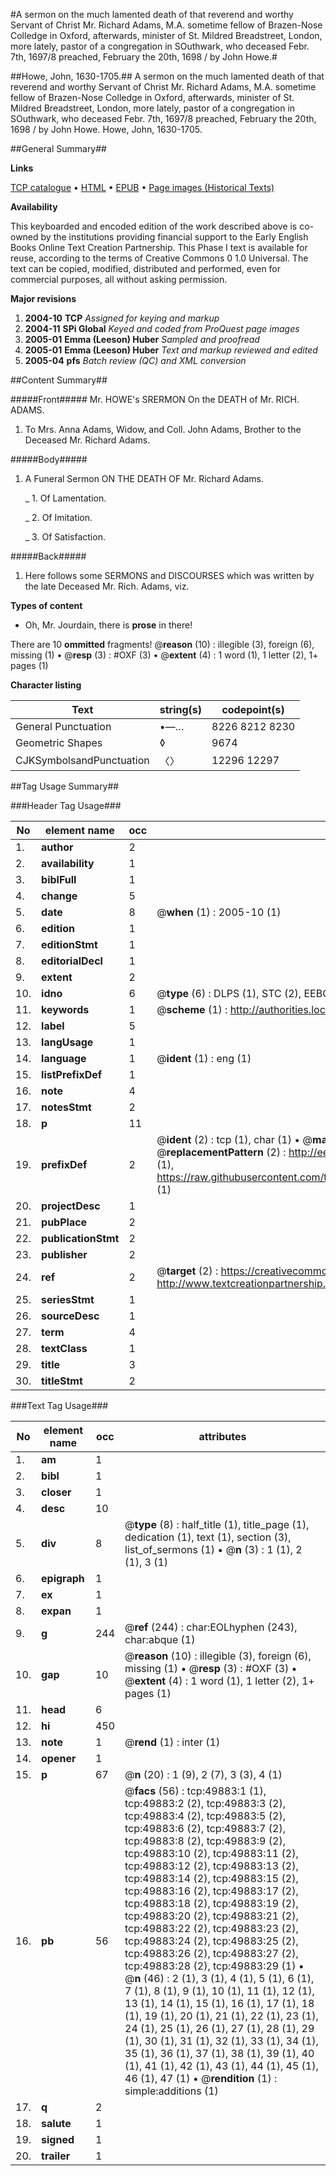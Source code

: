 #A sermon on the much lamented death of that reverend and worthy Servant of Christ Mr. Richard Adams, M.A. sometime fellow of Brazen-Nose Colledge in Oxford, afterwards, minister of St. Mildred Breadstreet, London, more lately, pastor of a congregation in SOuthwark, who deceased Febr. 7th, 1697/8 preached, February the 20th, 1698 / by John Howe.#

##Howe, John, 1630-1705.##
A sermon on the much lamented death of that reverend and worthy Servant of Christ Mr. Richard Adams, M.A. sometime fellow of Brazen-Nose Colledge in Oxford, afterwards, minister of St. Mildred Breadstreet, London, more lately, pastor of a congregation in SOuthwark, who deceased Febr. 7th, 1697/8 preached, February the 20th, 1698 / by John Howe.
Howe, John, 1630-1705.

##General Summary##

**Links**

[TCP catalogue](http://www.ota.ox.ac.uk/tcp/)  • 
[HTML](http://tei.it.ox.ac.uk/tcp/Texts-HTML/free/A44/A44693.html)  • 
[EPUB](http://tei.it.ox.ac.uk/tcp/Texts-EPUB/free/A44/A44693.epub) • 
[Page images (Historical Texts)](https://data.historicaltexts.jisc.ac.uk/view?pubId=eebo-11849250e&pageId=eebo-11849250e-49883-1)

**Availability**

This keyboarded and encoded edition of the
	       work described above is co-owned by the institutions
	       providing financial support to the Early English Books
	       Online Text Creation Partnership. This Phase I text is
	       available for reuse, according to the terms of Creative
	       Commons 0 1.0 Universal. The text can be copied,
	       modified, distributed and performed, even for
	       commercial purposes, all without asking permission.

**Major revisions**

1. __2004-10__ __TCP__ *Assigned for keying and markup*
1. __2004-11__ __SPi Global__ *Keyed and coded from ProQuest page images*
1. __2005-01__ __Emma (Leeson) Huber__ *Sampled and proofread*
1. __2005-01__ __Emma (Leeson) Huber__ *Text and markup reviewed and edited*
1. __2005-04__ __pfs__ *Batch review (QC) and XML conversion*

##Content Summary##

#####Front#####
Mr. HOWE's SRERMON On the DEATH of Mr. RICH. ADAMS.
1. To Mrs. Anna Adams, Widow, and Coll. John Adams, Brother to the Deceased Mr. Richard Adams.

#####Body#####

1. A Funeral Sermon ON THE DEATH OF Mr. Richard Adams.

    _ 1. Of Lamentation.

    _ 2. Of Imitation.

    _ 3. Of Satisfaction.

#####Back#####

1. Here follows some SERMONS and DISCOURSES which was written by the late Deceased Mr. Rich. Adams, viz.

**Types of content**

  * Oh, Mr. Jourdain, there is **prose** in there!

There are 10 **ommitted** fragments! 
 @__reason__ (10) : illegible (3), foreign (6), missing (1)  •  @__resp__ (3) : #OXF (3)  •  @__extent__ (4) : 1 word (1), 1 letter (2), 1+ pages (1)

**Character listing**


|Text|string(s)|codepoint(s)|
|---|---|---|
|General Punctuation|•—…|8226 8212 8230|
|Geometric Shapes|◊|9674|
|CJKSymbolsandPunctuation|〈〉|12296 12297|

##Tag Usage Summary##

###Header Tag Usage###

|No|element name|occ|attributes|
|---|---|---|---|
|1.|__author__|2||
|2.|__availability__|1||
|3.|__biblFull__|1||
|4.|__change__|5||
|5.|__date__|8| @__when__ (1) : 2005-10 (1)|
|6.|__edition__|1||
|7.|__editionStmt__|1||
|8.|__editorialDecl__|1||
|9.|__extent__|2||
|10.|__idno__|6| @__type__ (6) : DLPS (1), STC (2), EEBO-CITATION (1), OCLC (1), VID (1)|
|11.|__keywords__|1| @__scheme__ (1) : http://authorities.loc.gov/ (1)|
|12.|__label__|5||
|13.|__langUsage__|1||
|14.|__language__|1| @__ident__ (1) : eng (1)|
|15.|__listPrefixDef__|1||
|16.|__note__|4||
|17.|__notesStmt__|2||
|18.|__p__|11||
|19.|__prefixDef__|2| @__ident__ (2) : tcp (1), char (1)  •  @__matchPattern__ (2) : ([0-9\-]+):([0-9IVX]+) (1), (.+) (1)  •  @__replacementPattern__ (2) : http://eebo.chadwyck.com/downloadtiff?vid=$1&page=$2 (1), https://raw.githubusercontent.com/textcreationpartnership/Texts/master/tcpchars.xml#$1 (1)|
|20.|__projectDesc__|1||
|21.|__pubPlace__|2||
|22.|__publicationStmt__|2||
|23.|__publisher__|2||
|24.|__ref__|2| @__target__ (2) : https://creativecommons.org/publicdomain/zero/1.0/ (1), http://www.textcreationpartnership.org/docs/. (1)|
|25.|__seriesStmt__|1||
|26.|__sourceDesc__|1||
|27.|__term__|4||
|28.|__textClass__|1||
|29.|__title__|3||
|30.|__titleStmt__|2||


###Text Tag Usage###

|No|element name|occ|attributes|
|---|---|---|---|
|1.|__am__|1||
|2.|__bibl__|1||
|3.|__closer__|1||
|4.|__desc__|10||
|5.|__div__|8| @__type__ (8) : half_title (1), title_page (1), dedication (1), text (1), section (3), list_of_sermons (1)  •  @__n__ (3) : 1 (1), 2 (1), 3 (1)|
|6.|__epigraph__|1||
|7.|__ex__|1||
|8.|__expan__|1||
|9.|__g__|244| @__ref__ (244) : char:EOLhyphen (243), char:abque (1)|
|10.|__gap__|10| @__reason__ (10) : illegible (3), foreign (6), missing (1)  •  @__resp__ (3) : #OXF (3)  •  @__extent__ (4) : 1 word (1), 1 letter (2), 1+ pages (1)|
|11.|__head__|6||
|12.|__hi__|450||
|13.|__note__|1| @__rend__ (1) : inter (1)|
|14.|__opener__|1||
|15.|__p__|67| @__n__ (20) : 1 (9), 2 (7), 3 (3), 4 (1)|
|16.|__pb__|56| @__facs__ (56) : tcp:49883:1 (1), tcp:49883:2 (2), tcp:49883:3 (2), tcp:49883:4 (2), tcp:49883:5 (2), tcp:49883:6 (2), tcp:49883:7 (2), tcp:49883:8 (2), tcp:49883:9 (2), tcp:49883:10 (2), tcp:49883:11 (2), tcp:49883:12 (2), tcp:49883:13 (2), tcp:49883:14 (2), tcp:49883:15 (2), tcp:49883:16 (2), tcp:49883:17 (2), tcp:49883:18 (2), tcp:49883:19 (2), tcp:49883:20 (2), tcp:49883:21 (2), tcp:49883:22 (2), tcp:49883:23 (2), tcp:49883:24 (2), tcp:49883:25 (2), tcp:49883:26 (2), tcp:49883:27 (2), tcp:49883:28 (2), tcp:49883:29 (1)  •  @__n__ (46) : 2 (1), 3 (1), 4 (1), 5 (1), 6 (1), 7 (1), 8 (1), 9 (1), 10 (1), 11 (1), 12 (1), 13 (1), 14 (1), 15 (1), 16 (1), 17 (1), 18 (1), 19 (1), 20 (1), 21 (1), 22 (1), 23 (1), 24 (1), 25 (1), 26 (1), 27 (1), 28 (1), 29 (1), 30 (1), 31 (1), 32 (1), 33 (1), 34 (1), 35 (1), 36 (1), 37 (1), 38 (1), 39 (1), 40 (1), 41 (1), 42 (1), 43 (1), 44 (1), 45 (1), 46 (1), 47 (1)  •  @__rendition__ (1) : simple:additions (1)|
|17.|__q__|2||
|18.|__salute__|1||
|19.|__signed__|1||
|20.|__trailer__|1||
